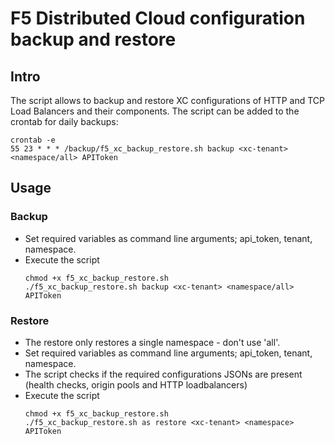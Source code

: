 # F5 Distributed Cloud configuration backup and restore
## Intro
The script allows to backup and restore XC configurations of HTTP and TCP Load Balancers and their components. The script can be added to the crontab for daily backups:
```
crontab -e
55 23 * * * /backup/f5_xc_backup_restore.sh backup <xc-tenant> <namespace/all> APIToken 
```

## Usage
### Backup
* Set required variables as command line arguments; api_token, tenant, namespace.
* Execute the script
  ```
  chmod +x f5_xc_backup_restore.sh
  ./f5_xc_backup_restore.sh backup <xc-tenant> <namespace/all> APIToken 
  ```
### Restore
* The restore only restores a single namespace - don't use 'all'.
* Set required variables as command line arguments; api_token, tenant, namespace.
* The script checks if the required configurations JSONs are present (health checks, origin pools and HTTP loadbalancers)
* Execute the script
  ```
  chmod +x f5_xc_backup_restore.sh
  ./f5_xc_backup_restore.sh as restore <xc-tenant> <namespace> APIToken
  ```
